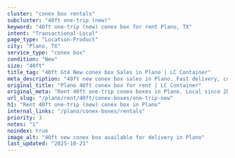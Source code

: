 ```yaml
---
cluster: "conex box rentals"
subcluster: "40ft one-trip (new)"
keyword: "40ft one-trip (new) conex box for rent Plano, TX"
intent: "Transactional-Local"
page_type: "Location-Product"
city: "Plano, TX"
service_type: "conex box"
condition: "New"
size: "40ft"
title_tag: "40ft Gt4 New conex box Sales in Plano | LC Container"
meta_description: "40ft new conex box sales in Plano. Fast delivery, competitive pricing. Serving conex boxes area. Quote ID: 52W. Call (214) 524-4168 for your free quote today."
original_title: "Plano 40ft conex box for rent | LC Container"
original_meta: "Rent 40ft one-trip conex boxes in Plano. Local since 2003. Flexible rental terms. Same-week delivery available. Get your free quote — call (214) 524-4168 today."
url_slug: "/plano/rent/40ft/conex-boxes/one-trip-new"
h1: "Rent 40ft one-trip (new) conex box in Plano"
internal_links: "/plano/conex-boxes/rentals"
priority: 3
notes: "1"
noindex: true
image_alt: "40ft new conex box available for delivery in Plano"
last_updated: "2025-10-21"
---
```


<!-- TODO: Add unique city/inventory copy, images, and internal links here. -->
